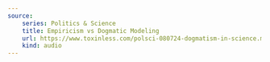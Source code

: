 ```yaml
---
source:
    series: Politics & Science
    title: Empiricism vs Dogmatic Modeling
    url: https://www.toxinless.com/polsci-080724-dogmatism-in-science.mp3
    kind: audio
---
```

